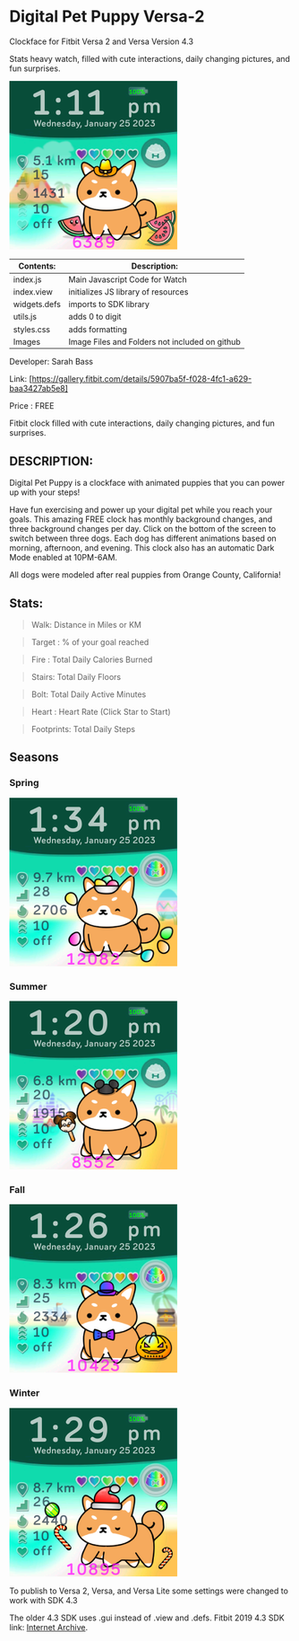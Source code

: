 # Digital Pet Puppy Versa-2

Clockface for Fitbit Versa 2 and Versa Version 4.3


Stats heavy watch, filled with cute interactions, daily changing pictures, and fun surprises.

![Alt text](https://github.com/SarahBass/Digital-Pet-Puppy---Versa-2/blob/main/promo/shibapromo.png)

Contents: | Description:
--------- | ------------
index.js  | Main Javascript Code for Watch 
index.view | initializes JS library of resources
widgets.defs | imports to SDK library
utils.js | adds 0 to digit
styles.css | adds formatting
Images    | Image Files and Folders not included on github


 
 Developer: Sarah Bass
 
 Link: [https://gallery.fitbit.com/details/5907ba5f-f028-4fc1-a629-baa3427ab5e8]
 
 Price : FREE
 
Fitbit clock filled with cute interactions, daily changing pictures, and fun surprises.

## DESCRIPTION:
Digital Pet Puppy is a clockface with animated puppies that you can power up with your steps!

Have fun exercising and power up your digital pet while you reach your goals. This amazing FREE clock has monthly background changes, and three background changes per day. Click on the bottom of the screen to switch between three dogs. Each dog has different animations based on morning, afternoon, and evening. This clock also has an automatic Dark Mode enabled at 10PM-6AM.

All dogs were modeled after real puppies from Orange County, California!


## Stats:

>Walk: Distance in Miles or KM

>Target : % of your goal reached

>Fire : Total Daily Calories Burned

>Stairs: Total Daily Floors

>Bolt: Total Daily Active Minutes

>Heart : Heart Rate (Click Star to Start)

>Footprints: Total Daily Steps

## Seasons

### Spring

![Alt text](https://github.com/SarahBass/Digital-Pet-Puppy---Versa-2/blob/main/promo/easterpromo.png)

### Summer

![Alt text](https://github.com/SarahBass/Digital-Pet-Puppy---Versa-2/blob/main/promo/bestpromo.png)

### Fall

![Alt text](https://github.com/SarahBass/Digital-Pet-Puppy---Versa-2/blob/main/promo/octpromo.png)

### Winter

![Alt text](https://github.com/SarahBass/Digital-Pet-Puppy---Versa-2/blob/main/promo/holidaypromo.png)


To publish to Versa 2, Versa, and Versa Lite some settings were changed to work with SDK 4.3

The older 4.3 SDK uses .gui instead of .view and .defs. Fitbit 2019 4.3 SDK link: [Internet Archive](https://web.archive.org/web/20191102093406/https://dev.fitbit.com/build/guides/user-interface/svg-components/buttons/#button-with-icon). 





